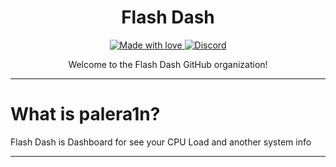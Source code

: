 <h1 align="center">Flash Dash</h1>

<p align="center">
  <a href="#">
    <img src="https://img.shields.io/badge/made%20with-love-E760A4.svg" alt="Made with love">
  </a>
  <a href="https://discord.gg/d79URcMzhG" target="_blank">
    <img alt="Discord" src="https://img.shields.io/discord/1067353571819016212?label=Discord&style=for-the-badge">
  </a>
</p>

<p align="center">
Welcome to the Flash Dash GitHub organization!
</p>

---

# What is palera1n?

Flash Dash is Dashboard for see your CPU Load and another system info

---
